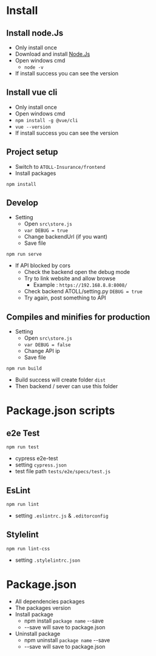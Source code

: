# Install

## Install node.Js
* Only install once
* Download and install [Node.Js](https://nodejs.org/en/)
* Open windows cmd
    * `node -v`
* If install success you can see the version

## Install vue cli
* Only install once
* Open windows cmd
* `npm install -g @vue/cli`
* `vue --version`
* If install success you can see the version

## Project setup
* Switch to `ATOLL-Insurance/frontend`
* Install packages
```
npm install
```

## Develop
* Setting
    * Open `src\store.js`
    * `var DEBUG = true`
    * Change backendUrl (if you want)
    * Save file
```
npm run serve
```
* If API blocked by cors
    * Check the backend open the debug mode
    * Try to link website and allow browse
        * Example : `https://192.168.8.8:8008/`
    * Check backend ATOLL/setting.py `DEBUG = true`
    * Try again, post something to API

## Compiles and minifies for production
* Setting
    * Open `src\store.js`
    * `var DEBUG = false`
    * Change API ip
    * Save file
```
npm run build
```
* Build success will create folder `dist`
* Then backend / sever can use this folder


# Package.json scripts

## e2e Test
```
npm run test
```
* cypress e2e-test
* setting `cypress.json`
* test file path `tests/e2e/specs/test.js`

## EsLint
```
npm run lint
```
* setting `.eslintrc.js` & `.editorconfig`

## Stylelint
```
npm run lint-css
```
* setting `.stylelintrc.json`

# Package.json
* All dependencies packages
* The packages version
* Install package
    * npm install `package name` --save
    * --save will save to package.json
* Uninstall package
    * npm uninstall `package name` --save
    * --save will save to package.json


